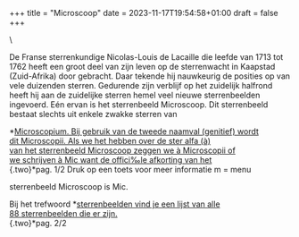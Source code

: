 +++
title = "Microscoop"
date = 2023-11-17T19:54:58+01:00
draft = false
+++

\

De Franse sterrenkundige Nicolas-Louis de Lacaille die leefde van 1713
tot 1762 heeft een groot deel van zijn leven op de sterrenwacht in
Kaapstad (Zuid-Afrika) door gebracht. Daar tekende hij nauwkeurig de
posities op van vele duizenden sterren. Gedurende zijn verblijf op het
zuidelijk halfrond heeft hij aan de zuidelijke sterren hemel veel nieuwe
sterrenbeelden ingevoerd. Eén ervan is het sterrenbeeld Microscoop. Dit
sterrenbeeld bestaat slechts uit enkele zwakke sterren van

*[Microscopium. Bij gebruik van de tweede naamval (genitief) wordt\
dit Microscopii. Als we het hebben over de ster alfa (à)\
van het sterrenbeeld Microscoop zeggen we à Microscopii of\
we schrijven à Mic want de offici‰le afkorting van het\
](magnitud.html){.two}*pag. 1/2 Druk op een toets voor meer informatie m
= menu

sterrenbeeld Microscoop is Mic.

Bij het trefwoord *[sterrenbeelden vind je een lijst van alle\
88 sterrenbeelden die er zijn.\
](sterrenb.html){.two}*pag. 2/2
